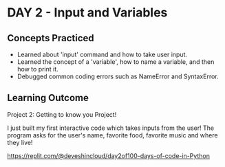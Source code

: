 # DAY 2 - Input and Variables
## Concepts Practiced
- Learned about 'input' command and how to take user input.
- Learned the concept of a 'variable', how to name a variable, and then how to print it.
- Debugged common coding errors such as NameError and SyntaxError.

## Learning Outcome
Project 2: Getting to know you Project!

I just built my first interactive code which takes inputs from the user! The program asks for the user's name, favorite food, favorite music and where they live!

https://replit.com/@deveshincloud/day2of100-days-of-code-in-Python
